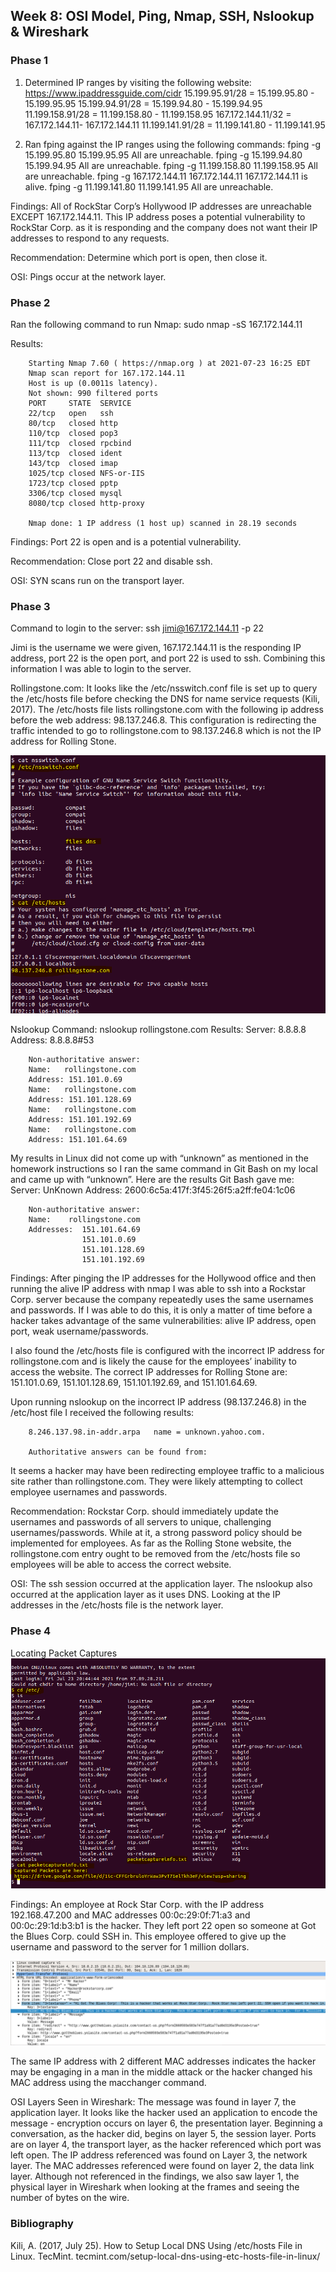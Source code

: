 ## Week 8: OSI Model, Ping, Nmap, SSH, Nslookup & Wireshark

### Phase 1

1. Determined IP ranges by visiting the following website: https://www.ipaddressguide.com/cidr
        15.199.95.91/28 = 15.199.95.80 - 15.199.95.95
        15.199.94.91/28 = 15.199.94.80 - 15.199.94.95
        11.199.158.91/28 = 11.199.158.80 - 11.199.158.95
        167.172.144.11/32 = 167.172.144.11- 167.172.144.11
        11.199.141.91/28 = 11.199.141.80 - 11.199.141.95

2. Ran fping against the IP ranges using the following commands:
        fping -g  15.199.95.80 15.199.95.95
        All are unreachable.
        fping -g 15.199.94.80 15.199.94.95
        All are unreachable.
        fping -g 11.199.158.80 11.199.158.95
        All are unreachable.
        fping -g 167.172.144.11 167.172.144.11
        167.172.144.11 is alive.
        fping -g 11.199.141.80 11.199.141.95
        All are unreachable.

Findings: All of RockStar Corp’s Hollywood IP addresses are unreachable EXCEPT 167.172.144.11.  This IP address poses a potential vulnerability to RockStar Corp. as it is responding and the company does not want their IP addresses to respond to any requests.

Recommendation: Determine which port is open, then close it.

OSI: Pings occur at the network layer.

### Phase 2

Ran the following command to run Nmap: sudo nmap -sS 167.172.144.11

Results:


        Starting Nmap 7.60 ( https://nmap.org ) at 2021-07-23 16:25 EDT
        Nmap scan report for 167.172.144.11
        Host is up (0.0011s latency).
        Not shown: 990 filtered ports
        PORT     STATE  SERVICE
        22/tcp   open   ssh
        80/tcp   closed http
        110/tcp  closed pop3
        111/tcp  closed rpcbind
        113/tcp  closed ident
        143/tcp  closed imap
        1025/tcp closed NFS-or-IIS
        1723/tcp closed pptp
        3306/tcp closed mysql
        8080/tcp closed http-proxy

        Nmap done: 1 IP address (1 host up) scanned in 28.19 seconds


Findings: Port 22 is open and is a potential vulnerability.

Recommendation: Close port 22 and disable ssh.

OSI: SYN scans run on the transport layer.


### Phase 3

Command to login to the server: ssh jimi@167.172.144.11 -p 22

Jimi is the username we were given, 167.172.144.11 is the responding IP address, port 22 is the open port, and port 22 is used to ssh.  Combining this information I was able to login to the server.

Rollingstone.com:  It looks like the /etc/nsswitch.conf file is set up to query the /etc/hosts file before checking the DNS for name service requests (Kili, 2017).  The /etc/hosts file lists rollingstone.com with the following ip address before the web address: 98.137.246.8.  This configuration is redirecting the traffic intended to go to rollingstone.com to 98.137.246.8 which is not the IP address for Rolling Stone.

![etc](Images/Week_8/etc.png)

Nslookup Command: nslookup rollingstone.com
 Results:
        Server:		8.8.8.8
        Address:	8.8.8.8#53

        Non-authoritative answer:
        Name:	rollingstone.com
        Address: 151.101.0.69
        Name:	rollingstone.com
        Address: 151.101.128.69
        Name:	rollingstone.com
        Address: 151.101.192.69
        Name:	rollingstone.com
        Address: 151.101.64.69

My results in Linux did not come up with “unknown” as mentioned in the homework instructions so I ran the same command in Git Bash on my local and came up with “unknown”.  Here are the results Git Bash gave me:
  		  Server:  UnKnown
        Address:  2600:6c5a:417f:3f45:26f5:a2ff:fe04:1c06

        Non-authoritative answer:
        Name:    rollingstone.com
        Addresses:  151.101.64.69
                    151.101.0.69
                    151.101.128.69
                    151.101.192.69
Findings: After pinging the IP addresses for the Hollywood office and then running the alive IP address with nmap I was able to ssh into a Rockstar Corp. server because the company repeatedly uses the same usernames and passwords.  If I was able to do this, it is only a matter of time before a hacker takes advantage of the same vulnerabilities: alive IP address, open port, weak username/passwords.

I also found the /etc/hosts file is configured with the incorrect IP address for rollingstone.com and is likely the cause for the employees’ inability to access the website.  The correct IP addresses for Rolling Stone are: 151.101.0.69, 151.101.128.69, 151.101.192.69, and 151.101.64.69.

Upon running nslookup on the incorrect IP address (98.137.246.8) in the /etc/host file I received the following results:

        8.246.137.98.in-addr.arpa	name = unknown.yahoo.com.

        Authoritative answers can be found from:

It seems a hacker may have been redirecting employee traffic to a malicious site rather than rollingstone.com.  They were likely attempting to collect employee usernames and passwords.

Recommendation: Rockstar Corp. should immediately update the usernames and passwords of all servers to unique, challenging usernames/passwords.  While at it, a strong password policy should be implemented for employees. As far as the Rolling Stone website, the rollingstone.com entry ought to be removed from the /etc/hosts file so employees will be able to access the correct website.

OSI: The ssh session occurred at the application layer.  The nslookup also occurred at the application layer as it uses DNS.  Looking at the IP addresses in the /etc/hosts file is the network layer.

### Phase 4

Locating Packet Captures
![locating_packet_captures](Images/Week_8/locating_packet_captures.png)

Findings:  An employee at Rock Star Corp. with the IP address 192.168.47.200 and MAC addresses 00:0c:29:0f:71:a3 and 00:0c:29:1d:b3:b1 is the hacker.  They left port 22 open so someone at Got the Blues Corp. could SSH in.  This employee offered to give up the username and password to the server for 1 million dollars.

![Wireshark](Images/Week_8/Wireshark.png)

The same IP address with 2 different MAC addresses indicates the hacker may be engaging in a man in the middle attack or the hacker changed his MAC address using the macchanger command.

OSI Layers Seen in Wireshark: The message was found in layer 7, the application layer. It looks like the hacker used an application to encode the message - encryption occurs on layer 6, the presentation layer. Beginning a conversation, as the hacker did, begins on layer 5, the session layer.  Ports are on layer 4, the transport layer, as the hacker referenced which port was left open. The IP address referenced was found on Layer 3, the network layer.  The MAC addresses referenced were found on layer 2, the data link layer.
Although not referenced in the findings, we also saw layer 1, the physical layer in Wireshark when looking at the frames and seeing the number of bytes on the wire.

### Bibliography
Kili, A. (2017, July 25). How to Setup Local DNS Using /etc/hosts File in Linux. TecMint. tecmint.com/setup-local-dns-using-etc-hosts-file-in-linux/
